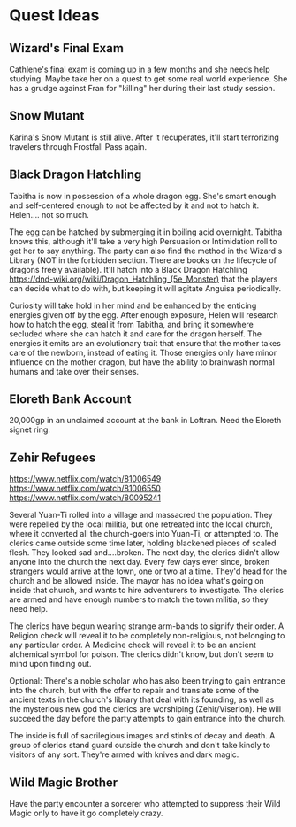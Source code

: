 # Quest Ideas

## Wizard's Final Exam
Cathlene's final exam is coming up in a few months and she needs help studying. Maybe take her on a quest to get some real world experience. She has a grudge against Fran for "killing" her during their last study session.

## Snow Mutant
Karina's Snow Mutant is still alive. After it recuperates, it'll start terrorizing travelers through Frostfall Pass again.

## Black Dragon Hatchling
Tabitha is now in possession of a whole dragon egg. She's smart enough and self-centered enough to not be affected by it and not to hatch it. Helen.... not so much.

The egg can be hatched by submerging it in boiling acid overnight. Tabitha knows this, although it'll take a very high Persuasion or Intimidation roll to get her to say anything. The party can also find the method in the Wizard's Library (NOT in the forbidden section. There are books on the lifecycle of dragons freely available). It'll hatch into a Black Dragon Hatchling https://dnd-wiki.org/wiki/Dragon_Hatchling_(5e_Monster) that the players can decide what to do with, but keeping it will agitate Anguisa periodically.

Curiosity will take hold in her mind and be enhanced by the enticing energies given off by the egg. After enough exposure, Helen will research how to hatch the egg, steal it from Tabitha, and bring it somewhere secluded where she can hatch it and care for the dragon herself. The energies it emits are an evolutionary trait that ensure that the mother takes care of the newborn, instead of eating it. Those energies only have minor influence on the mother dragon, but have the ability to brainwash normal humans and take over their senses.

## Eloreth Bank Account
20,000gp in an unclaimed account at the bank in Loftran. Need the Eloreth signet ring.

## Zehir Refugees
https://www.netflix.com/watch/81006549
https://www.netflix.com/watch/81006550
https://www.netflix.com/watch/80095241

Several Yuan-Ti rolled into a village and massacred the population. They were repelled by the local militia, but one retreated into the local church, where it converted all the church-goers into Yuan-Ti, or attempted to. The clerics came outside some time later, holding blackened pieces of scaled flesh. They looked sad and....broken. The next day, the clerics didn't allow anyone into the church the next day. Every few days ever since, broken strangers would arrive at the town, one or two at a time. They'd head for the church and be allowed inside. The mayor has no idea what's going on inside that church, and wants to hire adventurers to investigate. The clerics are armed and have enough numbers to match the town militia, so they need help.

The clerics have begun wearing strange arm-bands to signify their order. A Religion check will reveal it to be completely non-religious, not belonging to any particular order. A Medicine check will reveal it to be an ancient alchemical symbol for poison. The clerics didn't know, but don't seem to mind upon finding out.

Optional: There's a noble scholar who has also been trying to gain entrance into the church, but with the offer to repair and translate some of the ancient texts in the church's library that deal with its founding, as well as the mysterious new god the clerics are worshiping (Zehir/Viserion). He will succeed the day before the party attempts to gain entrance into the church.

The inside is full of sacrilegious images and stinks of decay and death. A group of clerics stand guard outside the church and don't take kindly to visitors of any sort. They're armed with knives and dark magic.

## Wild Magic Brother
Have the party encounter a sorcerer who attempted to suppress their Wild Magic only to have it go completely crazy.
